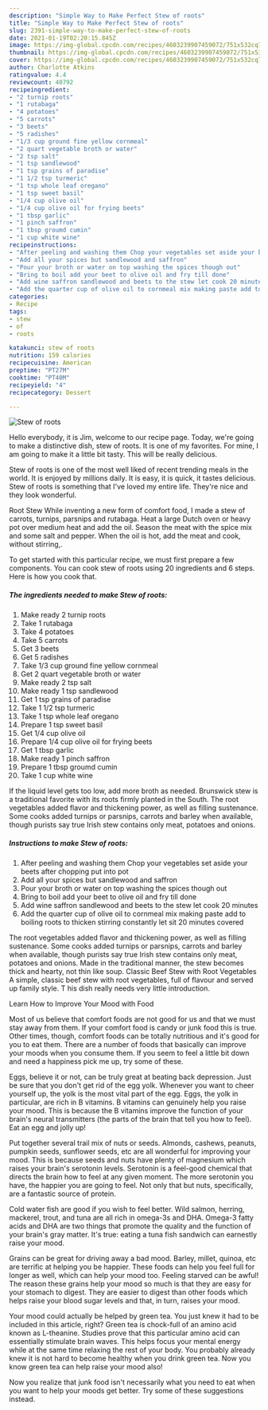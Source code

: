```yaml
---
description: "Simple Way to Make Perfect Stew of roots"
title: "Simple Way to Make Perfect Stew of roots"
slug: 2391-simple-way-to-make-perfect-stew-of-roots
date: 2021-01-19T02:20:15.845Z
image: https://img-global.cpcdn.com/recipes/4603239907459072/751x532cq70/stew-of-roots-recipe-main-photo.jpg
thumbnail: https://img-global.cpcdn.com/recipes/4603239907459072/751x532cq70/stew-of-roots-recipe-main-photo.jpg
cover: https://img-global.cpcdn.com/recipes/4603239907459072/751x532cq70/stew-of-roots-recipe-main-photo.jpg
author: Charlotte Atkins
ratingvalue: 4.4
reviewcount: 40792
recipeingredient:
- "2 turnip roots"
- "1 rutabaga"
- "4 potatoes"
- "5 carrots"
- "3 beets"
- "5 radishes"
- "1/3 cup ground fine yellow cornmeal"
- "2 quart vegetable broth or water"
- "2 tsp salt"
- "1 tsp sandlewood"
- "1 tsp grains of paradise"
- "1 1/2 tsp turmeric"
- "1 tsp whole leaf oregano"
- "1 tsp sweet basil"
- "1/4 cup olive oil"
- "1/4 cup olive oil for frying beets"
- "1 tbsp garlic"
- "1 pinch saffron"
- "1 tbsp groumd cumin"
- "1 cup white wine"
recipeinstructions:
- "After peeling and washing them Chop your vegetables set aside your beets after chopping put into pot"
- "Add all your spices but sandlewood and saffron"
- "Pour your broth or water on top washing the spices though out"
- "Bring to boil add your beet to olive oil and fry till done"
- "Add wine saffron sandlewood and beets to the stew let cook 20 minutes"
- "Add the quarter cup of olive oil to cornmeal mix making paste add to boiling roots to thicken stirring constantly let sit 20 minutes covered"
categories:
- Recipe
tags:
- stew
- of
- roots

katakunci: stew of roots 
nutrition: 159 calories
recipecuisine: American
preptime: "PT27M"
cooktime: "PT40M"
recipeyield: "4"
recipecategory: Dessert

---
```



![Stew of roots](https://img-global.cpcdn.com/recipes/4603239907459072/751x532cq70/stew-of-roots-recipe-main-photo.jpg)

Hello everybody, it is Jim, welcome to our recipe page. Today, we're going to make a distinctive dish, stew of roots. It is one of my favorites. For mine, I am going to make it a little bit tasty. This will be really delicious.

Stew of roots is one of the most well liked of recent trending meals in the world. It is enjoyed by millions daily. It is easy, it is quick, it tastes delicious. Stew of roots is something that I've loved my entire life. They're nice and they look wonderful.

Root Stew While inventing a new form of comfort food, I made a stew of carrots, turnips, parsnips and rutabaga. Heat a large Dutch oven or heavy pot over medium heat and add the oil. Season the meat with the spice mix and some salt and pepper. When the oil is hot, add the meat and cook, without stirring,.


To get started with this particular recipe, we must first prepare a few components. You can cook stew of roots using 20 ingredients and 6 steps. Here is how you cook that.

<!--inarticleads1-->

##### The ingredients needed to make Stew of roots:

1. Make ready 2 turnip roots
1. Take 1 rutabaga
1. Take 4 potatoes
1. Take 5 carrots
1. Get 3 beets
1. Get 5 radishes
1. Take 1/3 cup ground fine yellow cornmeal
1. Get 2 quart vegetable broth or water
1. Make ready 2 tsp salt
1. Make ready 1 tsp sandlewood
1. Get 1 tsp grains of paradise
1. Take 1 1/2 tsp turmeric
1. Take 1 tsp whole leaf oregano
1. Prepare 1 tsp sweet basil
1. Get 1/4 cup olive oil
1. Prepare 1/4 cup olive oil for frying beets
1. Get 1 tbsp garlic
1. Make ready 1 pinch saffron
1. Prepare 1 tbsp groumd cumin
1. Take 1 cup white wine


If the liquid level gets too low, add more broth as needed. Brunswick stew is a traditional favorite with its roots firmly planted in the South. The root vegetables added flavor and thickening power, as well as filling sustenance. Some cooks added turnips or parsnips, carrots and barley when available, though purists say true Irish stew contains only meat, potatoes and onions. 

<!--inarticleads2-->

##### Instructions to make Stew of roots:

1. After peeling and washing them Chop your vegetables set aside your beets after chopping put into pot
1. Add all your spices but sandlewood and saffron
1. Pour your broth or water on top washing the spices though out
1. Bring to boil add your beet to olive oil and fry till done
1. Add wine saffron sandlewood and beets to the stew let cook 20 minutes
1. Add the quarter cup of olive oil to cornmeal mix making paste add to boiling roots to thicken stirring constantly let sit 20 minutes covered


The root vegetables added flavor and thickening power, as well as filling sustenance. Some cooks added turnips or parsnips, carrots and barley when available, though purists say true Irish stew contains only meat, potatoes and onions. Made in the traditional manner, the stew becomes thick and hearty, not thin like soup. Classic Beef Stew with Root Vegetables A simple, classic beef stew with root vegetables, full of flavour and served up family style. T his dish really needs very little introduction. 

Learn How to Improve Your Mood with Food


Most of us believe that comfort foods are not good for us and that we must stay away from them. If your comfort food is candy or junk food this is true. Other times, though, comfort foods can be totally nutritious and it's good for you to eat them. There are a number of foods that basically can improve your moods when you consume them. If you seem to feel a little bit down and need a happiness pick me up, try some of these.

Eggs, believe it or not, can be truly great at beating back depression. Just be sure that you don't get rid of the egg yolk. Whenever you want to cheer yourself up, the yolk is the most vital part of the egg. Eggs, the yolk in particular, are rich in B vitamins. B vitamins can genuinely help you raise your mood. This is because the B vitamins improve the function of your brain's neural transmitters (the parts of the brain that tell you how to feel). Eat an egg and jolly up!

Put together several trail mix of nuts or seeds. Almonds, cashews, peanuts, pumpkin seeds, sunflower seeds, etc are all wonderful for improving your mood. This is because seeds and nuts have plenty of magnesium which raises your brain's serotonin levels. Serotonin is a feel-good chemical that directs the brain how to feel at any given moment. The more serotonin you have, the happier you are going to feel. Not only that but nuts, specifically, are a fantastic source of protein.

Cold water fish are good if you wish to feel better. Wild salmon, herring, mackerel, trout, and tuna are all rich in omega-3s and DHA. Omega-3 fatty acids and DHA are two things that promote the quality and the function of your brain's gray matter. It's true: eating a tuna fish sandwich can earnestly raise your mood. 

Grains can be great for driving away a bad mood. Barley, millet, quinoa, etc are terrific at helping you be happier. These foods can help you feel full for longer as well, which can help your mood too. Feeling starved can be awful! The reason these grains help your mood so much is that they are easy for your stomach to digest. They are easier to digest than other foods which helps raise your blood sugar levels and that, in turn, raises your mood.

Your mood could actually be helped by green tea. You just knew it had to be included in this article, right? Green tea is chock-full of an amino acid known as L-theanine. Studies prove that this particular amino acid can essentially stimulate brain waves. This helps focus your mental energy while at the same time relaxing the rest of your body. You probably already knew it is not hard to become healthy when you drink green tea. Now you know green tea can help raise your mood also!

Now you realize that junk food isn't necessarily what you need to eat when you want to help your moods get better. Try  some  of  these  suggestions  instead.

